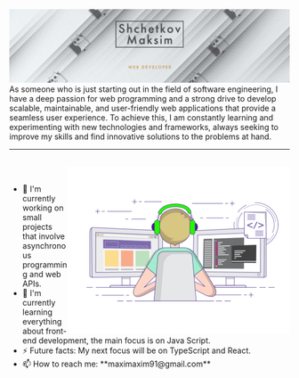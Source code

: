 <img src="./assets/cur_banner2.png">
<br>
As someone who is just starting out in the field of software engineering, I have a deep passion for web programming and a strong drive to develop scalable, maintainable, and user-friendly web applications that provide a seamless user experience. To achieve this, I am constantly learning and experimenting with new technologies and frameworks, always seeking to improve my skills and find innovative solutions to the problems at hand.
<hr height="5px">
<br>
<img align="right" alt="GIF" src="./assets/gif1.gif" width="400px"/>
<br>
<ul>
<li>🔭 I'm currently working on small projects that involve asynchronous programming and web APIs.</li>
<li>🌱 I'm currently learning everything about front-end development, the main focus is on Java Script.</li>
<li>⚡ Future facts: My next focus will be on TypeScript and React.</li>
<li>📫 How to reach me: **maximaxim91@gmail.com**</li>
</ul>


